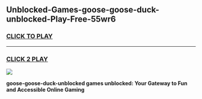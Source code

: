 
## Unblocked-Games-goose-goose-duck-unblocked-Play-Free-55wr6
<h3>
<a href="https://premium76.site?title=goose-goose-duck-unblocked&ref=21A">CLICK TO PLAY</a></h3>
<hr>

<h3>
<a href="https://premium76.site?title=goose-goose-duck-unblocked&ref=21A">CLICK 2 PLAY</a>
  
</h3>

<a href="https://premium76.site?title=goose-goose-duck-unblocked&ref=21A"><img src="https://clearcache.store/games.png"></a>


**goose-goose-duck-unblocked games unblocked: Your Gateway to Fun and Accessible Online Gaming**
